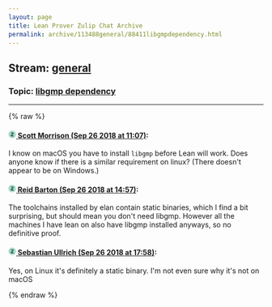 ```yaml
---
layout: page
title: Lean Prover Zulip Chat Archive 
permalink: archive/113488general/88411libgmpdependency.html
---
```


## Stream: [general](index.html)
### Topic: [libgmp dependency](88411libgmpdependency.html)

---


{% raw %}
#### [![Click to go to Zulip](../../assets/img/zulip2.png) Scott Morrison (Sep 26 2018 at 11:07)](https://leanprover.zulipchat.com/#narrow/stream/113488-general/topic/libgmp%20dependency/near/134657745):
I know on macOS you have to install `libgmp` before Lean will work. Does anyone know if there is a similar requirement on linux? (There doesn't appear to be on Windows.)

#### [![Click to go to Zulip](../../assets/img/zulip2.png) Reid Barton (Sep 26 2018 at 14:57)](https://leanprover.zulipchat.com/#narrow/stream/113488-general/topic/libgmp%20dependency/near/134671562):
The toolchains installed by elan contain static binaries, which I find a bit surprising, but should mean you don't need libgmp. However all the machines I have lean on also have libgmp installed anyways, so no definitive proof.

#### [![Click to go to Zulip](../../assets/img/zulip2.png) Sebastian Ullrich (Sep 26 2018 at 17:58)](https://leanprover.zulipchat.com/#narrow/stream/113488-general/topic/libgmp%20dependency/near/134685427):
Yes, on Linux it's definitely a static binary. I'm not even sure why it's not on macOS


{% endraw %}
